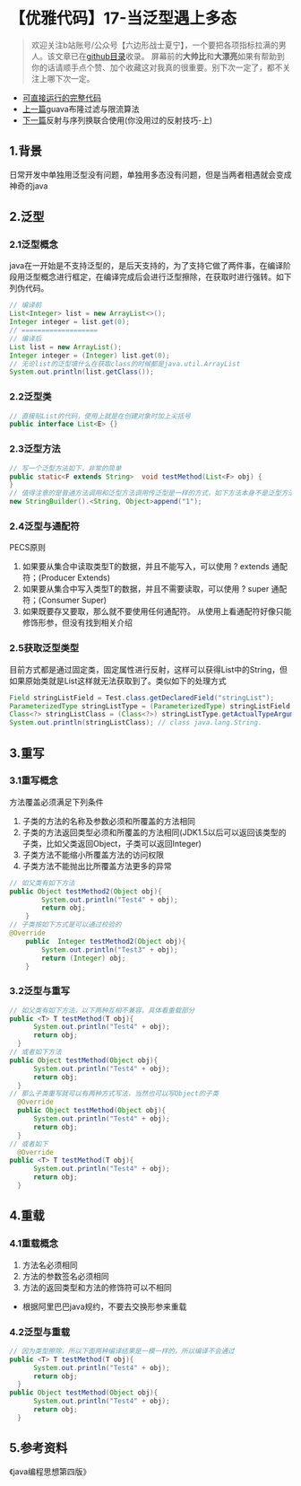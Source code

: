 # 【优雅代码】17-当泛型遇上多态
> 欢迎关注b站账号/公众号【六边形战士夏宁】，一个要把各项指标拉满的男人。该文章已在[github目录](https://github.com/edanlx/SealBook/blob/master/catalogue/wechat.md)收录。
屏幕前的**大帅比**和**大漂亮**如果有帮助到你的话请顺手点个赞、加个收藏这对我真的很重要。别下次一定了，都不关注上哪下次一定。
* [可直接运行的完整代码](https://github.com/edanlx/TechingCode/tree/master/demoGrace/src/main/java/com/example/demo/lesson/grace/generic)
* [上一篇](./16bloomAndRate.md)guava布隆过滤与限流算法
* [下一篇](./16method.md)反射与序列换联合使用(你没用过的反射技巧-上)


## 1.背景
日常开发中单独用泛型没有问题，单独用多态没有问题，但是当两者相遇就会变成神奇的java
## 2.泛型
### 2.1泛型概念
java在一开始是不支持泛型的，是后天支持的，为了支持它做了两件事，在编译阶段用泛型概念进行框定，在编译完成后会进行泛型擦除，在获取时进行强转。如下列伪代码。
```java
// 编译前
List<Integer> list = new ArrayList<>();
Integer integer = list.get(0);
// ===================
// 编译后
List list = new ArrayList();
Integer integer = (Integer) list.get(0);
// 无论list的泛型填什么在获取class的时候都是java.util.ArrayList
System.out.println(list.getClass());
```
### 2.2泛型类
```java
// 直接贴List的代码，使用上就是在创建对象时加上尖括号
public interface List<E> {}
```
### 2.3泛型方法
```java
// 写一个泛型方法如下，非常的简单
public static<F extends String>  void testMethod(List<F> obj) {
}
// 值得注意的是普通方法调用和泛型方法调用传泛型是一样的方式，如下方法本身不是泛型方法但依然可以送
new StringBuilder().<String, Object>append("1");
```
### 2.4泛型与通配符
PECS原则
1. 如果要从集合中读取类型T的数据，并且不能写入，可以使用 ? extends 通配符；(Producer Extends)
2. 如果要从集合中写入类型T的数据，并且不需要读取，可以使用 ? super 通配符；(Consumer Super)
3. 如果既要存又要取，那么就不要使用任何通配符。
从使用上看通配符好像只能修饰形参，但没有找到相关介绍

### 2.5获取泛型类型
目前方式都是通过固定类，固定属性进行反射，这样可以获得List<String>中的String，但如果原始类就是List<T>这样就无法获取到了。类似如下的处理方式
```java
Field stringListField = Test.class.getDeclaredField("stringList");
ParameterizedType stringListType = (ParameterizedType) stringListField.getGenericType();
Class<?> stringListClass = (Class<?>) stringListType.getActualTypeArguments()[0];
System.out.println(stringListClass); // class java.lang.String.
```

## 3.重写
### 3.1重写概念
方法覆盖必须满足下列条件
1. 子类的方法的名称及参数必须和所覆盖的方法相同
2. 子类的方法返回类型必须和所覆盖的方法相同(JDK1.5以后可以返回该类型的子类，比如父类返回Object，子类可以返回Integer)
3. 子类方法不能缩小所覆盖方法的访问权限
4. 子类方法不能抛出比所覆盖方法更多的异常
```java
// 如父类有如下方法
public Object testMethod2(Object obj){
        System.out.println("Test4" + obj);
        return obj;
    }
// 子类按如下方式是可以通过校验的
@Override
    public  Integer testMethod2(Object obj){
        System.out.println("Test3" + obj);
        return (Integer) obj;
    }
```

### 3.2泛型与重写
```java
// 如父类有如下方法，以下两种互相不兼容，具体看重载部分
public <T> T testMethod(T obj){
      System.out.println("Test4" + obj);
      return obj;
  }
// 或者如下方法
public Object testMethod(Object obj){
      System.out.println("Test4" + obj);
      return obj;
  }
// 那么子类重写就可以有两种方式写法，当然也可以写Object的子类
  @Override
  public Object testMethod(Object obj){
      System.out.println("Test4" + obj);
      return obj;
  }
// 或者如下
  @Override
public <T> T testMethod(T obj){
      System.out.println("Test4" + obj);
      return obj;
  }
```

## 4.重载
### 4.1重载概念
1. 方法名必须相同
2. 方法的参数签名必须相同
3. 方法的返回类型和方法的修饰符可以不相同
* 根据阿里巴巴java规约，不要去交换形参来重载

### 4.2泛型与重载
```java
// 因为类型擦除，所以下面两种编译结果是一模一样的，所以编译不会通过
public <T> T testMethod(T obj){
      System.out.println("Test4" + obj);
      return obj;
  }
public Object testMethod(Object obj){
      System.out.println("Test4" + obj);
      return obj;
  }
```
## 5.参考资料
《java编程思想第四版》